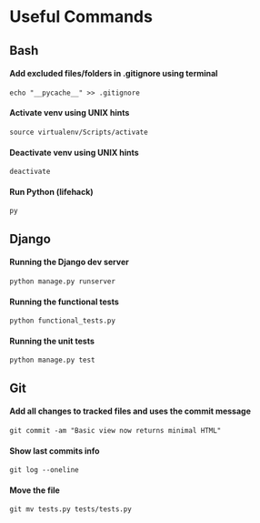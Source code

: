 # Useful Commands

## Bash
#### Add excluded files/folders in .gitignore using terminal
`echo "__pycache__" >> .gitignore`

#### Activate venv using UNIX hints
```
source virtualenv/Scripts/activate
```

#### Deactivate venv using UNIX hints
`deactivate`

#### Run Python (lifehack)
`py`

## Django

#### Running the Django dev server
`python manage.py runserver`

#### Running the functional tests
`python functional_tests.py`

#### Running the unit tests
`python manage.py test`

## Git

####  Add all changes to tracked files and uses the commit message
`git commit -am "Basic view now returns minimal HTML"`

#### Show last commits info
`git log --oneline`

#### Move the file
`git mv tests.py tests/tests.py`
